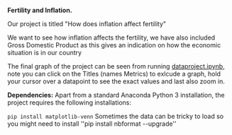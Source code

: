 **Fertility and Inflation.**

Our project is titled "How does inflation  affect fertility" 

We want to see how inflation affects the fertility, we have also included Gross Domestic Product as this gives an indication on how the economic situation is in our country

The final graph of the project can be seen from running [dataproject.ipynb](dataproject.ipynb), note you can click on the Titles (names Metrics) to exlcude a graph, hold your cursor over a datapoint to see the exact values and last also zoom in.

**Dependencies:** Apart from a standard Anaconda Python 3 installation, the project requires the following installations:

``pip install matplotlib-venn``
Sometimes the data can be tricky to load so you might need to install 
''pip install nbformat --upgrade''
